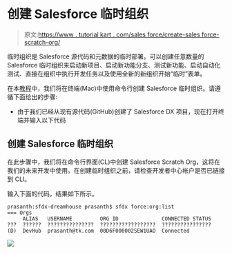 # 创建 Salesforce 临时组织

> 原文:[https://www . tutorial kart . com/sales force/create-sales force-scratch-org/](https://www.tutorialkart.com/salesforce/create-salesforce-scratch-org/)

临时组织是 Salesforce 源代码和元数据的临时部署。可以创建任意数量的 Salesforce 临时组织来启动新项目、启动新功能分支、测试新功能、启动自动化测试、直接在组织中执行开发任务以及使用全新的新组织开始“临时”表单。

在本[教程](https://www.tutorialkart.com/salesforce-tutorial/)中，我们将在终端(Mac)中使用命令行创建 Salesforce 临时组织。请遵循下面给出的步骤:

*   由于我们已经从现有源代码(GitHub)创建了 Salesforce DX 项目，现在打开终端并输入以下代码

## 创建 Salesforce 临时组织

在此步骤中，我们将在命令行界面(CL)中创建 Salesforce Scratch Org，这将在我们的未来开发中使用。在创建临时组织之前，请检查开发者中心帐户是否已链接到 CLI。

输入下面的代码，结果如下所示。

```
prasanth:sfdx-dreamhouse prasanth$ sfdx force:org:list
=== Orgs
     ALIAS   USERNAME         ORG ID              CONNECTED STATUS
???  ??????  ???????????????  ??????????????????  ????????????????
(D)  DevHub  prasanth@tk.com  00D6F000002SEW1UAO  Connected
```

[![](../Images/925da31b32d6bc3827932f6c8afb11bb.png)](https://www.tutorialkart.com/)